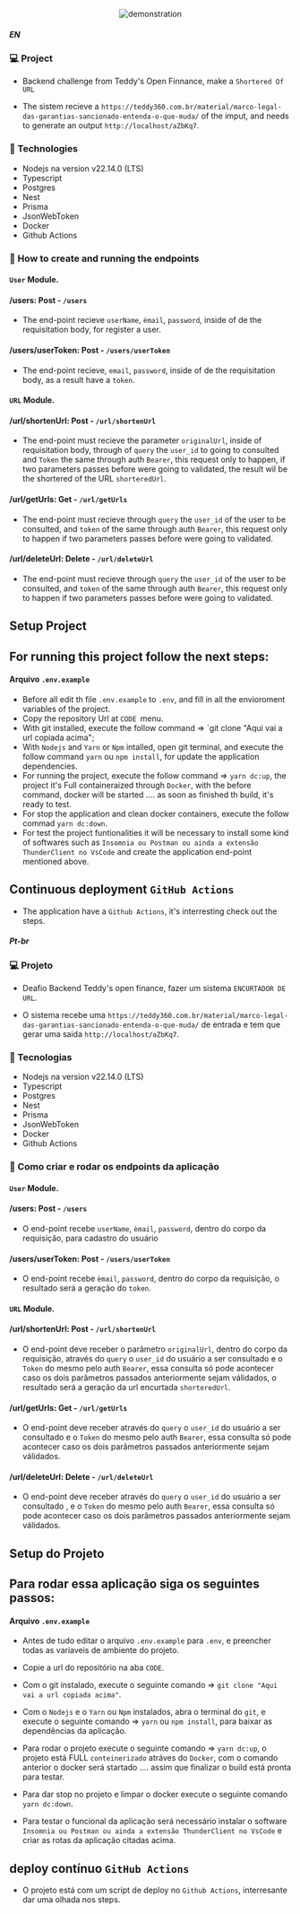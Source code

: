 <p align="center">
    <img src="screens/logo.png" alt="demonstration"/>
</p>


##### EN

### 💻 Project

 - Backend challenge from Teddy's Open Finnance, make a `Shortered Of URL`
 
 - The sistem recieve a `https://teddy360.com.br/material/marco-legal-das-garantias-sancionado-entenda-o-que-muda/` of the imput, and needs to generate an output `http://localhost/aZbKq7`.

 ### 🚀 Technologies

- Nodejs na version v22.14.0 (LTS)
- Typescript
- Postgres 
- Nest
- Prisma
- JsonWebToken
- Docker
- Github Actions

### 🚀 How to create and running the endpoints 

#### `User` Module.

#### /users: Post - `/users`

- The end-point recieve `userName`, `èmail`, `password`, inside of de the requisitation body, for register a user.

#### /users/userToken: Post - `/users/userToken`

- The end-point recieve, `email`, `password`, inside of de the requisitation body, as a result have a `token`.

#### `URL` Module.

#### /url/shortenUrl: Post - `/url/shortenUrl`

- The end-point must recieve the parameter `originalUrl`, inside of requisitation body, through of `query` the `user_id` to going to consulted and `Token` the same through auth `Bearer`, this request only to happen, if two parameters passes before were going to validated, the result wil be the shortered of the URL `shorteredUrl`.

#### /url/getUrls: Get - `/url/getUrls`

- The end-point must recieve through `query` the `user_id` of the user to be consulted, and `token` of the same through auth `Bearer`, this request only to happen if two parameters passes before were going to validated.

#### /url/deleteUrl: Delete - `/url/deleteUrl`

- The end-point must recieve through `query` the `user_id` of the user to be consulted, and `token` of the same through auth `Bearer`, this request only to happen if two parameters passes before were going to validated.

## Setup Project

## For running this project follow the next steps:

#### Arquivo `.env.example`

- Before all edit th file `.env.example` to `.env`, and fill in all the envioroment variables of the project.
- Copy the repository Url at `CODE `menu.
- With git installed, execute the follow command => `git clone "Aqui vai a url copiada acima";
-  With `Nodejs` and `Yarn` or `Npm` intalled, open git terminal, and execute the follow command `yarn` ou `npm install`, for update the application dependencies.
- For running the project, execute the follow command => `yarn dc:up`, the project it's Full containeraized through `Docker`, 
with the before command, docker will be started .... as soon as finished th build, it's ready to test.
- For stop the application and clean docker containers, execute the follow commad `yarn dc:down`.
- For test the project funtionalities it will be necessary to install some kind of softwares such as `Insomnia ou Postman ou ainda a extensão ThunderClient no VsCode` and create the application end-point mentioned above.

## Continuous deployment `GitHub Actions`

- The application have a `Github Actions`, it's interresting check out the steps.








##### Pt-br

### 💻 Projeto

 - Deafio Backend Teddy's open finance, fazer um sistema `ENCURTADOR DE URL`.

 - O sistema recebe uma `https://teddy360.com.br/material/marco-legal-das-garantias-sancionado-entenda-o-que-muda/` de entrada e tem que gerar uma saida `http://localhost/aZbKq7`.

 ### 🚀 Tecnologias

- Nodejs na version v22.14.0 (LTS)
- Typescript
- Postgres 
- Nest
- Prisma
- JsonWebToken
- Docker
- Github Actions

### 🚀 Como criar e rodar os endpoints da aplicação 

#### `User` Module.

#### /users: Post - `/users`

- O end-point recebe `userName`, `èmail`, `password`, dentro do corpo da requisição, para cadastro do usuário

#### /users/userToken: Post - `/users/userToken`

- O end-point recebe `èmail`, `password`, dentro do corpo da requisição, o resultado será a geração do `token`.

#### `URL` Module.

#### /url/shortenUrl: Post - `/url/shortenUrl`

- O end-point deve receber o parâmetro `originalUrl`, dentro do corpo da requisição, através do `query` o `user_id` do usuário a ser consultado e o `Token` do mesmo pelo auth `Bearer`, essa consulta só pode acontecer caso os dois parâmetros passados anteriormente sejam válidados, o resultado será a geração da url encurtada `shorteredUrl`.

#### /url/getUrls: Get - `/url/getUrls`

- O end-point deve receber através do `query` o `user_id` do usuário a ser consultado e o `Token` do mesmo pelo auth `Bearer`, essa consulta só pode acontecer caso os dois parâmetros passados anteriormente sejam válidados.

#### /url/deleteUrl: Delete - `/url/deleteUrl`

- O end-point deve receber através do `query` o `user_id` do usuário a ser consultado , e o `Token` do mesmo pelo auth `Bearer`, essa consulta só pode acontecer caso os dois parâmetros passados anteriormente sejam válidados.

## Setup do Projeto

## Para rodar essa aplicação siga os seguintes passos:

#### Arquivo `.env.example`

- Antes de tudo editar o arquivo `.env.example` para `.env`, e preencher todas as variaveis de ambiente do projeto.

- Copie a url do repositório na aba `CODE`.
- Com o git instalado, execute o seguinte comando => `git clone "Aqui vai a url copiada acima"`.
- Com o `Nodejs` e o `Yarn` ou `Npm` instalados, abra o terminal do `git`, e execute o seguinte comando => `yarn` ou `npm install`, para baixar as dependências da aplicação.
- Para rodar o projeto execute o seguinte comando => `yarn dc:up`, o projeto está FULL `conteinerizado` atráves do `Docker`, com o comando anterior o docker será startado .... assim que finalizar o build está pronta para testar.
- Para dar stop no projeto e limpar o docker execute o seguinte comando `yarn dc:down`.
- Para testar o funcional da aplicação será necessário instalar o software `Insomnia ou Postman ou ainda a extensão ThunderClient no VsCode` e criar as rotas da aplicação citadas acima.

## deploy contínuo `GitHub Actions`

- O projeto está com um script de deploy no `Github Actions`, interresante dar uma olhada nos steps.



